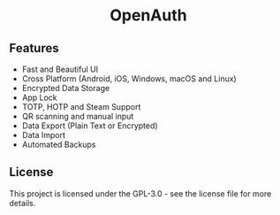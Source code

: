 <h1 align="center">OpenAuth</h1>
<div align="center"></div>

## Features
* Fast and Beautiful UI
* Cross Platform (Android, iOS, Windows, macOS and Linux)
* Encrypted Data Storage
* App Lock
* TOTP, HOTP and Steam Support
* QR scanning and manual input
* Data Export (Plain Text or Encrypted)
* Data Import
* Automated Backups

## License
This project is licensed under the GPL-3.0 - see the license file for more details.